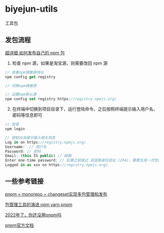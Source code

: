# biyejun-utils

工具包

## 发包流程

[超详细 如何发布自己的 npm 包](https://juejin.cn/post/7039140144250617887
)

1. 检查 npm 源，如果是淘宝源，则需要改回 npm 源


```js
// 查看npm镜像源地址
npm config get registry

// 切换npm镜像源

// 设置npm默认源
npm config set registry https://registry.npmjs.org/
```

2. 在终端中切换到项目目录下，运行登陆命令，之后按照终端提示输入用户名、密码等信息即可

```js
// 登录
npm login

// 控制台会提示输入相关信息
Log in on https://registry.npmjs.org/
Username:  // 用户名
Password: // 密码
Email: (this IS public) // 邮箱
Enter one-time password: // 如果之前做过 双因素身份验证 (2FA)，需要生成一次性密钥
Logged in as xxx on https://registry.npmjs.org/.

```

## 一些参考链接

[pnpm + monorepo + changeset实现多包管理和发布](https://juejin.cn/post/7181720787400228925)

[包管理工具的演进 npm yarn pnpm
](https://zhuanlan.zhihu.com/p/582229306?utm_id=0)

[2022年了，你还没用pnpm吗](https://juejin.cn/post/7124142007659790372)

[pnpm官方文档](https://pnpm.io/zh/)


